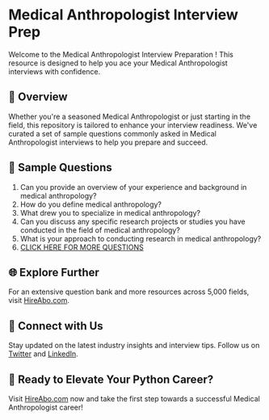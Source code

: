 # Medical Anthropologist Interview Prep

Welcome to the Medical Anthropologist Interview Preparation ! This resource is designed to help you ace your Medical Anthropologist interviews with confidence.

## 🚀 Overview

Whether you're a seasoned Medical Anthropologist or just starting in the field, this repository is tailored to enhance your interview readiness. We've curated a set of sample questions commonly asked in Medical Anthropologist interviews to help you prepare and succeed.

## 📝 Sample Questions

1. Can you provide an overview of your experience and background in medical anthropology?
2. How do you define medical anthropology?
3. What drew you to specialize in medical anthropology?
4. Can you discuss any specific research projects or studies you have conducted in the field of medical anthropology?
5. What is your approach to conducting research in medical anthropology?
6. [CLICK HERE FOR MORE QUESTIONS](https://hireabo.com/job/7_2_9/Medical%20Anthropologist)

## 🌐 Explore Further

For an extensive question bank and more resources across 5,000 fields, visit [HireAbo.com](https://www.hireabo.com).

## 📱 Connect with Us

Stay updated on the latest industry insights and interview tips. Follow us on [Twitter](https://twitter.com/hireabo) and [LinkedIn](https://www.linkedin.com/in/hire-abo-3609972a8/).

## 🚀 Ready to Elevate Your Python Career?

Visit [HireAbo.com](https://www.hireabo.com) now and take the first step towards a successful Medical Anthropologist career!